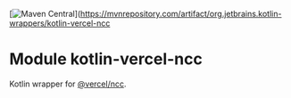 [![Maven Central](https://img.shields.io/maven-central/v/org.jetbrains.kotlin-wrappers/kotlin-vercel-ncc)](https://mvnrepository.com/artifact/org.jetbrains.kotlin-wrappers/kotlin-vercel-ncc

# Module kotlin-vercel-ncc

Kotlin wrapper for [@vercel/ncc](https://github.com/vercel/ncc).
